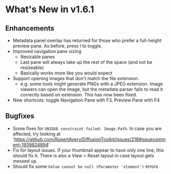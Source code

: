 # What's New in v1.6.1

## Enhancements

* Metadata panel overlay has returned for those who prefer a full-height preview pane. As before, press I to toggle.
* Improved navigation pane sizing
    * Resizable panes
    * Last pane will always take up the rest of the space (and not be resizeable)
    * Basically works more like you would expect
* Support opening images that don't match the file extension.
    * e.g. some tools might generate PNGs with a JPEG extension. Image viewers can open the image, but the metadata parser fails to read it correctly based on extension. This has now been fixed.
* New shortcuts: toggle Navigation Pane with F3, Preview Pane with F4

## Bugfixes

* Some fixes for `UNIQUE constraint failed: Image.Path`. In case you are affected, try looking at 'https://github.com/RupertAvery/DiffusionToolkit/issues/218#issuecomment-1939824894'
* Fix for layout issues. If your thumbnail appear to have only one line, this should fix it.  There is also a View > Reset layout in case layout gets messed up.
* Should fix some `Value cannot be null (Parameter 'element')` errors

